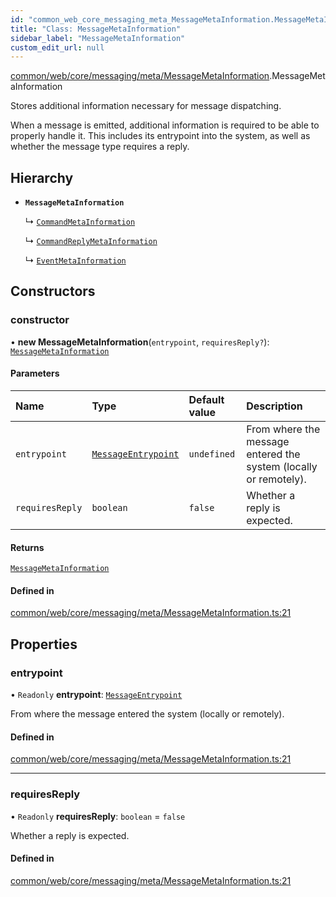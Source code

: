 ```yaml
---
id: "common_web_core_messaging_meta_MessageMetaInformation.MessageMetaInformation"
title: "Class: MessageMetaInformation"
sidebar_label: "MessageMetaInformation"
custom_edit_url: null
---
```


[common/web/core/messaging/meta/MessageMetaInformation](../modules/common_web_core_messaging_meta_MessageMetaInformation.md).MessageMetaInformation

Stores additional information necessary for message dispatching.

When a message is emitted, additional information is required to be able to properly handle it.
This includes its entrypoint into the system, as well as whether the message type requires a reply.

## Hierarchy

- **`MessageMetaInformation`**

  ↳ [`CommandMetaInformation`](common_web_core_messaging_meta_CommandMetaInformation.CommandMetaInformation.md)

  ↳ [`CommandReplyMetaInformation`](common_web_core_messaging_meta_CommandReplyMetaInformation.CommandReplyMetaInformation.md)

  ↳ [`EventMetaInformation`](common_web_core_messaging_meta_EventMetaInformation.EventMetaInformation.md)

## Constructors

### constructor

• **new MessageMetaInformation**(`entrypoint`, `requiresReply?`): [`MessageMetaInformation`](common_web_core_messaging_meta_MessageMetaInformation.MessageMetaInformation.md)

#### Parameters

| Name | Type | Default value | Description |
| :------ | :------ | :------ | :------ |
| `entrypoint` | [`MessageEntrypoint`](../enums/common_web_core_messaging_meta_MessageMetaInformation.MessageEntrypoint.md) | `undefined` | From where the message entered the system (locally or remotely). |
| `requiresReply` | `boolean` | `false` | Whether a reply is expected. |

#### Returns

[`MessageMetaInformation`](common_web_core_messaging_meta_MessageMetaInformation.MessageMetaInformation.md)

#### Defined in

[common/web/core/messaging/meta/MessageMetaInformation.ts:21](https://github.com/Soroush9978/rds-ng/blob/165bdc6/src/common/web/core/messaging/meta/MessageMetaInformation.ts#L21)

## Properties

### entrypoint

• `Readonly` **entrypoint**: [`MessageEntrypoint`](../enums/common_web_core_messaging_meta_MessageMetaInformation.MessageEntrypoint.md)

From where the message entered the system (locally or remotely).

#### Defined in

[common/web/core/messaging/meta/MessageMetaInformation.ts:21](https://github.com/Soroush9978/rds-ng/blob/165bdc6/src/common/web/core/messaging/meta/MessageMetaInformation.ts#L21)

___

### requiresReply

• `Readonly` **requiresReply**: `boolean` = `false`

Whether a reply is expected.

#### Defined in

[common/web/core/messaging/meta/MessageMetaInformation.ts:21](https://github.com/Soroush9978/rds-ng/blob/165bdc6/src/common/web/core/messaging/meta/MessageMetaInformation.ts#L21)
